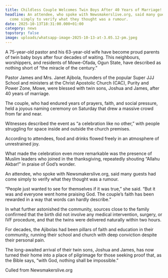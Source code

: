 ```yaml
---
title: Childless Couple Welcomes Twin Boys After 40 Years of Marriage!
headline: An attendee, who spoke with Newsmakerslive.org, said many guests had
  come simply to verify what they thought was a rumour.
date: 2025-10-13T18:31:00.000+01:00
category: news
topstory: false
image: uploads/whatsapp-image-2025-10-13-at-3.05.12-pm.jpeg
---
```

A 75-year-old pastor and his 63-year-old wife have become proud parents of twin baby boys after four decades of waiting.
This neighbours, worshippers, and residents of Mowe-Ofada, Ogun State, have described as nothing short of “the miracle of the century.”

Pastor James and Mrs. Janet Ajibola, founders of the popular Super JJJ School and ministers at the Christ Apostolic Church (CAC), Purity and Power Zone, Mowe, were blessed with twin sons, Joshua and James, after 40 years of marriage.


The couple, who had endured years of prayers, faith, and social pressure, held a joyous naming ceremony on Saturday that drew a massive crowd from far and near.

Witnesses described the event as “a celebration like no other,” with people struggling for space inside and outside the church premises.

According to attendees, food and drinks flowed freely in an atmosphere of unrestrained joy.

What made the celebration even more remarkable was the presence of Muslim leaders who joined in the thanksgiving, repeatedly shouting “Allahu Akbar!” in praise of God’s wonder.

An attendee, who spoke with Newsmakerslive.org, said many guests had come simply to verify what they thought was a rumour.

“People just wanted to see for themselves if it was true,” she said. “But it was and everyone went home praising God. The couple’s faith has been rewarded in a way that words can hardly describe.”

In what further astonished the community, sources close to the family confirmed that the birth did not involve any medical intervention, surgery, or IVF procedure, and that the twins were delivered naturally within two hours.

For decades, the Ajibolas had been pillars of faith and education in their community, running their school and church with deep conviction despite their personal pain.

The long-awaited arrival of their twin sons, Joshua and James, has now turned their home into a place of pilgrimage for those seeking proof that, as the Bible says, “with God, nothing shall be impossible.”

Culled from Newsmakerslive.org
